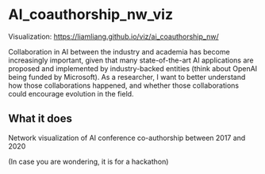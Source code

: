 # AI_coauthorship_nw_viz

Visualization: https://liamliang.github.io/viz/ai_coauthorship_nw/

Collaboration in AI between the industry and academia has become increasingly important, given that many state-of-the-art AI applications are proposed and implemented by industry-backed entities (think about OpenAI being funded by Microsoft).  As a researcher, I want to better understand how those collaborations happened, and whether those collaborations could encourage evolution in the field.

## What it does
Network visualization of AI conference co-authorship between 2017 and 2020

(In case you are wondering, it is for a hackathon)
